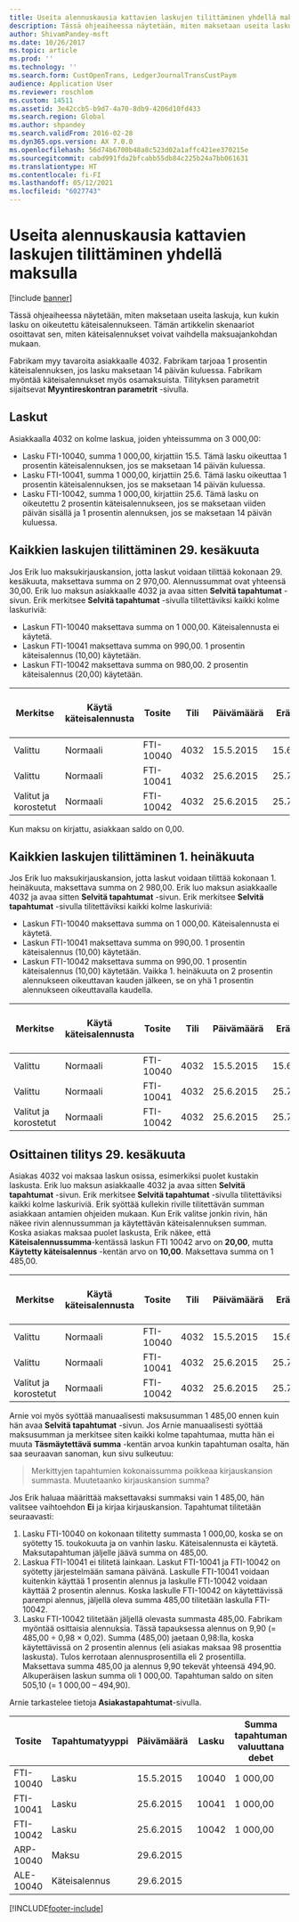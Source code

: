 ```yaml
---
title: Useita alennuskausia kattavien laskujen tilittäminen yhdellä maksulla
description: Tässä ohjeaiheessa näytetään, miten maksetaan useita laskuja, kun kukin lasku on oikeutettu käteisalennukseen. Tämän artikkelin skenaariot osoittavat sen, miten käteisalennukset voivat vaihdella maksuajankohdan mukaan.
author: ShivamPandey-msft
ms.date: 10/26/2017
ms.topic: article
ms.prod: ''
ms.technology: ''
ms.search.form: CustOpenTrans, LedgerJournalTransCustPaym
audience: Application User
ms.reviewer: roschlom
ms.custom: 14511
ms.assetid: 3e42ccb5-b9d7-4a70-8db9-4206d10fd433
ms.search.region: Global
ms.author: shpandey
ms.search.validFrom: 2016-02-28
ms.dyn365.ops.version: AX 7.0.0
ms.openlocfilehash: 56d74b6700b48a8c523d02a1affc421ee370215e
ms.sourcegitcommit: cabd991fda2bfcabb55db84c225b24a7bb061631
ms.translationtype: HT
ms.contentlocale: fi-FI
ms.lasthandoff: 05/12/2021
ms.locfileid: "6027743"
---
```

# <a name="use-one-payment-to-settle-invoices-that-span-multiple-discount-periods"></a>Useita alennuskausia kattavien laskujen tilittäminen yhdellä maksulla

[!include [banner](../includes/banner.md)]

Tässä ohjeaiheessa näytetään, miten maksetaan useita laskuja, kun kukin lasku on oikeutettu käteisalennukseen. Tämän artikkelin skenaariot osoittavat sen, miten käteisalennukset voivat vaihdella maksuajankohdan mukaan.

Fabrikam myy tavaroita asiakkaalle 4032. Fabrikam tarjoaa 1 prosentin käteisalennuksen, jos lasku maksetaan 14 päivän kuluessa. Fabrikam myöntää käteisalennukset myös osamaksuista. Tilityksen parametrit sijaitsevat **Myyntireskontran parametrit** -sivulla.

## <a name="invoices"></a>Laskut
Asiakkaalla 4032 on kolme laskua, joiden yhteissumma on 3 000,00:

-   Lasku FTI-10040, summa 1 000,00, kirjattiin 15.5. Tämä lasku oikeuttaa 1 prosentin käteisalennuksen, jos se maksetaan 14 päivän kuluessa.
-   Lasku FTI-10041, summa 1 000,00, kirjattiin 25.6. Tämä lasku oikeuttaa 1 prosentin käteisalennuksen, jos se maksetaan 14 päivän kuluessa.
-   Lasku FTI-10042, summa 1 000,00, kirjattiin 25.6. Tämä lasku on oikeutettu 2 prosentin käteisalennukseen, jos se maksetaan viiden päivän sisällä ja 1 prosentin alennuksen, jos se maksetaan 14 päivän kuluessa.

## <a name="settle-all-invoices-on-june-29"></a>Kaikkien laskujen tilittäminen 29. kesäkuuta
Jos Erik luo maksukirjauskansion, jotta laskut voidaan tilittää kokonaan 29. kesäkuuta, maksettava summa on 2 970,00. Alennussummat ovat yhteensä 30,00. Erik luo maksun asiakkaalle 4032 ja avaa sitten **Selvitä tapahtumat** -sivun. Erik merkitsee **Selvitä tapahtumat** -sivulla tilitettäviksi kaikki kolme laskuriviä:

-   Laskun FTI-10040 maksettava summa on 1 000,00. Käteisalennusta ei käytetä.
-   Laskun FTI-10041 maksettava summa on 990,00. 1 prosentin käteisalennus (10,00) käytetään.
-   Laskun FTI-10042 maksettava summa on 980,00. 2 prosentin käteisalennus (20,00) käytetään.

| Merkitse                     | Käytä käteisalennusta | Tosite   | Tili | Päivämäärä      | Eräpäivä  | Lasku | Summa tapahtuman valuuttana debet | Summa tapahtuman valuuttana kredit | Valuutta | Täsmäytettävä summa |
|--------------------------|-------------------|-----------|---------|-----------|-----------|---------|--------------------------------------|---------------------------------------|----------|------------------|
| Valittu                 | Normaali            | FTI-10040 | 4032    | 15.5.2015 | 15.6.2015 | 10040   | 1 000,00                             |                                       | USD      | 1 000,00         |
| Valittu                 | Normaali            | FTI-10041 | 4032    | 25.6.2015 | 25.7.2015 | 10041   | 1 000,00                             |                                       | USD      | 990,00           |
| Valitut ja korostetut | Normaali            | FTI-10042 | 4032    | 25.6.2015 | 25.7.2015 | 10042   | 1 000,00                             |                                       | USD      | 980,00           |

Kun maksu on kirjattu, asiakkaan saldo on 0,00.

## <a name="settle-all-invoices-on-july-1"></a>Kaikkien laskujen tilittäminen 1. heinäkuuta
Jos Erik luo maksukirjauskansion, jotta laskut voidaan tilittää kokonaan 1. heinäkuuta, maksettava summa on 2 980,00. Erik luo maksun asiakkaalle 4032 ja avaa sitten **Selvitä tapahtumat** -sivun. Erik merkitsee **Selvitä tapahtumat** -sivulla tilitettäviksi kaikki kolme laskuriviä:

-   Laskun FTI-10040 maksettava summa on 1 000,00. Käteisalennusta ei käytetä.
-   Laskun FTI-10041 maksettava summa on 990,00. 1 prosentin käteisalennus (10,00) käytetään.
-   Laskun FTI-10042 maksettava summa on 990,00. 1 prosentin käteisalennus (10,00) käytetään. Vaikka 1. heinäkuuta on 2 prosentin alennukseen oikeuttavan kauden jälkeen, se on yhä 1 prosentin alennukseen oikeuttavalla kaudella.

| Merkitse                     | Käytä käteisalennusta | Tosite   | Tili | Päivämäärä      | Eräpäivä  | Lasku | Summa tapahtuman valuuttana debet | Summa tapahtuman valuuttana kredit | Valuutta | Täsmäytettävä summa |
|--------------------------|-------------------|-----------|---------|-----------|-----------|---------|--------------------------------------|---------------------------------------|----------|------------------|
| Valittu                 | Normaali            | FTI-10040 | 4032    | 15.5.2015 | 15.6.2015 | 10040   | 1 000,00                             |                                       | USD      | 1 000,00         |
| Valittu                 | Normaali            | FTI-10041 | 4032    | 25.6.2015 | 25.7.2015 | 10041   | 1 000,00                             |                                       | USD      | 990,00           |
| Valitut ja korostetut | Normaali            | FTI-10042 | 4032    | 25.6.2015 | 25.7.2015 | 10042   | 1 000,00                             |                                       | USD      | 990,00           |

## <a name="partial-settlement-on-june-29"></a>Osittainen tilitys 29. kesäkuuta
Asiakas 4032 voi maksaa laskun osissa, esimerkiksi puolet kustakin laskusta. Erik luo maksun asiakkaalle 4032 ja avaa sitten **Selvitä tapahtumat** -sivun. Erik merkitsee **Selvitä tapahtumat** -sivulla tilitettäviksi kaikki kolme laskuriviä. Erik syöttää kullekin riville tilitettävän summan asiakkaan antamien ohjeiden mukaan. Kun Erik valitse jonkin rivin, hän näkee rivin alennussumman ja käytettävän käteisalennuksen summan. Koska asiakas maksaa puolet laskusta, Erik näkee, että **Käteisalennussumma**-kentässä laskun FTI 10042 arvo on **20,00**, mutta **Käytetty käteisalennus** -kentän arvo on **10,00**. Maksettava summa on 1 485,00.

| Merkitse                     | Käytä käteisalennusta | Tosite   | Tili | Päivämäärä      | Eräpäivä  | Lasku | Summa tapahtuman valuuttana debet | Summa tapahtuman valuuttana kredit | Valuutta | Täsmäytettävä summa |
|--------------------------|-------------------|-----------|---------|-----------|-----------|---------|--------------------------------------|---------------------------------------|----------|------------------|
| Valittu                 | Normaali            | FTI-10040 | 4032    | 15.5.2015 | 15.6.2015 | 10040   | 1 000,00                             |                                       | USD      | 500,00           |
| Valittu                 | Normaali            | FTI-10041 | 4032    | 25.6.2015 | 25.7.2015 | 10041   | 1 000,00                             |                                       | USD      | 495,00           |
| Valitut ja korostetut | Normaali            | FTI-10042 | 4032    | 25.6.2015 | 25.7.2015 | 10042   | 1 000,00                             |                                       | USD      | 490,00           |

Arnie voi myös syöttää manuaalisesti maksusumman 1 485,00 ennen kuin hän avaa **Selvitä tapahtumat** -sivun. Jos Arnie manuaalisesti syöttää maksusumman ja merkitsee siten kaikki kolme tapahtumaa, mutta hän ei muuta **Täsmäytettävä summa** -kentän arvoa kunkin tapahtuman osalta, hän saa seuraavan sanoman, kun sivu sulkeutuu:

> Merkittyjen tapahtumien kokonaissumma poikkeaa kirjauskansion summasta. Muutetaanko kirjauskansion summa?

Jos Erik haluaa määrittää maksettavaksi summaksi vain 1 485,00, hän valitsee vaihtoehdon **Ei** ja kirjaa kirjauskansion. Tapahtumat tilitetään seuraavasti:

1.  Lasku FTI-10040 on kokonaan tilitetty summasta 1 000,00, koska se on syötetty 15. toukokuuta ja on vanhin lasku. Käteisalennusta ei käytetä. Maksutapahtuman jäljelle jäävä summa on 485,00.
2.  Laskua FTI-10041 ei tilitetä lainkaan. Laskut FTI-10041 ja FTI-10042 on syötetty järjestelmään samana päivänä. Laskulle FTI-10041 voidaan kuitenkin käyttää 1 prosentin alennus ja laskulle FTI-10042 voidaan käyttää 2 prosentin alennus. Koska laskulle FTI-10042 on käytettävissä parempi alennus, jäljellä oleva summa 485,00 tilitetään laskulla FTI-10042.
3.  Lasku FTI-10042 tilitetään jäljellä olevasta summasta 485,00. Fabrikam myöntää osittaisia alennuksia. Tässä tapauksessa alennus on 9,90 (= 485,00 ÷ 0,98 × 0,02). Summa (485,00) jaetaan 0,98:lla, koska käytettävissä on 2 prosentin alennus (eli asiakas maksaa 98 prosenttia laskusta). Tulos kerrotaan alennusprosentilla eli 2 prosentilla. Maksettava summa 485,00 ja alennus 9,90 tekevät yhteensä 494,90. Alkuperäisen laskun summa oli 1 000,00. Tapahtuman saldo on siten 505,10 (= 1 000,00 – 494,90).

Arnie tarkastelee tietoja **Asiakastapahtumat**-sivulla.

| Tosite    | Tapahtumatyyppi | Päivämäärä      | Lasku | Summa tapahtuman valuuttana debet | Summa tapahtuman valuuttana kredit | Saldo  | Valuutta |
|------------|------------------|-----------|---------|--------------------------------------|---------------------------------------|----------|----------|
| FTI-10040  | Lasku          | 15.5.2015 | 10040   | 1 000,00                             |                                       | 0,00     | USD      |
| FTI-10041  | Lasku          | 25.6.2015 | 10041   | 1 000,00                             |                                       | 1 000,00 | USD      |
| FTI-10042  | Lasku          | 25.6.2015 | 10042   | 1 000,00                             |                                       | 505,10   | USD      |
| ARP-10040  | Maksu          | 29.6.2015 |         |                                      | 1 485,00                              | 0,00     | USD      |
| ALE-10040 | Käteisalennus    | 29.6.2015 |         |                                      | 9,90                                  | 0,00     | USD      |







[!INCLUDE[footer-include](../../includes/footer-banner.md)]